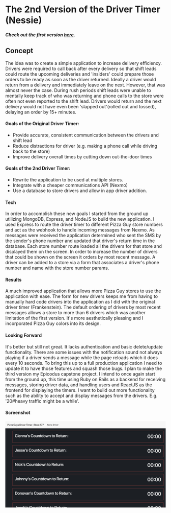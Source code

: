 # The 2nd Version of the Driver Timer (Nessie)
##### Check out the first version [here]("https://github.com/CodingTea17/driver-timer-v1-php").

## Concept

The idea was to create a simple application to increase delivery efficiency. Drivers were required to call back after every delivery so that shift leads could route the upcoming deliveries and 'insiders' could prepare those orders to be ready as soon as the driver returned. Ideally a driver would return from a delivery and immediately leave on the next. However, that was almost never the case. During rush periods shift leads were unable to mentally keep track of who was returning and phone calls to the store were often not even reported to the shift lead. Drivers would return and the next delivery would not have even been 'slapped out'(rolled out and tossed), delaying an order by 15+ minutes.

#### Goals of the Original Driver Timer:

* Provide accurate, consistent communication between the drivers and shift lead
* Reduce distractions for driver (e.g. making a phone call while driving back to the store)
* Improve delivery overall times by cutting down out-the-door times

#### Goals of the 2nd Driver Timer:

* Rewrite the application to be used at multiple stores.
* Integrate with a cheaper communications API (Nexmo)
* Use a database to store drivers and allow in app driver addition.

#### Tech

In order to accomplish these new goals I started from the ground up utilizing MongoDB, Express, and NodeJS to build the new application. I used Express to route the driver timer to different Pizza Guy store numbers and act as the webhook to handle incoming messages from Nexmo. As messages were received the application determined who sent the SMS by the sender's phone number and updated that driver's return time in the database. Each store number route loaded all the drivers for that store and displayed them on the screen. In order to increase the number of drivers that could be shown on the screen it orders by most recent message. A driver can be added to a store via a form that associates a driver's phone number and name with the store number params.

#### Results

A much improved application that allows more Pizza Guy stores to use the application with ease. The form for new drivers keeps me from having to manually hard code drivers into the application as I did with the original driver timer (Frankenstein). The default ordering of drivers by most recent messages allows a store to more than 6 drivers which was another limitation of the first version. It's more aesthetically pleasing and I incorporated Pizza Guy colors into its design.

#### Looking Forward

It's better but still not great. It lacks authentication and basic delete/update functionality. There are some issues with the notification sound not always playing if a driver sends a message while the page reloads which it does every 10 seconds. To bring this up to a full production application I need to update it to have those features and squash those bugs. I plan to make the third version my Epicodus capstone project. I intend to once again start from the ground up, this time using Ruby on Rails as a backend for receiving messages, storing driver data, and handling users and ReactJS as the frontend for displaying the timers. I want to build out more functionality such as the ability to accept and display messages from the drivers. E.g. '20#heavy traffic might be a while'.


#### Screenshot
![2nd Gen Driver Timer](./the_app_2.png "The 2nd Driver Timer")
